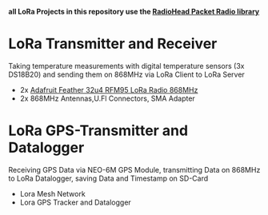 **all LoRa Projects in this repository use the [RadioHead Packet Radio library](https://www.airspayce.com/mikem/arduino/RadioHead/index.html)**

# LoRa Transmitter and Receiver 
Taking temperature measurements with digital temperature sensors (3x DS18B20) and sending them on 868MHz via LoRa Client to LoRa Server
- 2x [Adafruit Feather 32u4 RFM95 LoRa Radio 868MHz](https://www.adafruit.com/product/3078)
- 2x 868MHz Antennas,U.Fl Connectors, SMA Adapter

# LoRa GPS-Transmitter and Datalogger
Receiving GPS Data via NEO-6M GPS Module, transmitting Data on 868MHz to LoRa Datalogger, saving Data and Timestamp on SD-Card









- Lora Mesh Network 
- Lora GPS Tracker and Datalogger

